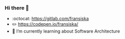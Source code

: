 ### Hi there 👋

- :octocat: https://gitlab.com/fransiska
- ✏️ https://codepen.io/fransiska/ 
- 🌱 I’m currently learning about Software Architecture

